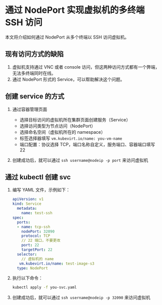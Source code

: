 # 通过 NodePort 实现虚拟机的多终端 SSH 访问

本文将介绍如何通过 NodePort 从多个终端以 SSH 访问虚拟机。

## 现有访问方式的缺陷

1. 虚拟机支持通过 VNC 或者 console 访问，但这两种访问方式都有一个弊端，无法多终端同时在线。
2. 通过 NodePort 形式的 Service，可以帮助解决这个问题。

## 创建 service 的方式

1. 通过容器管理页面

    - 选择目标访问的虚拟机所在集群页面创建服务（Service）
    - 选择访问类型为节点访问（NodePort）
    - 选择命名空间（虚拟机所在的 namespace）
    - 标签选择器填写 `vm.kubevirt.io/name: you-vm-name`
    - 端口配置：协议选择 TCP，端口名称自定义，服务端口、容器端口填写 22

2. 创建成功后，就可以通过 `ssh username@nodeip -p port` 来访问虚拟机

## 通过 kubectl 创建 svc

1. 编写 YAML 文件，示例如下：

    ```yaml
    apiVersion: v1
    kind: Service
      metadata:
        name: test-ssh
    spec:
      ports:
      - name: tcp-ssh
        nodePort: 32090
        protocol: TCP
        // 22 端口，不要更改
        port: 22 
        targetPort: 22
      selector:
        // 虚拟机的 name
       vm.kubevirt.io/name: test-image-s3
      type: NodePort
    ```

2. 执行以下命令：

    ```sh
    kubectl apply -f you-svc.yaml
    ```

3. 创建成功后，就可以通过 `ssh username@nodeip -p 32090` 来访问虚拟机
